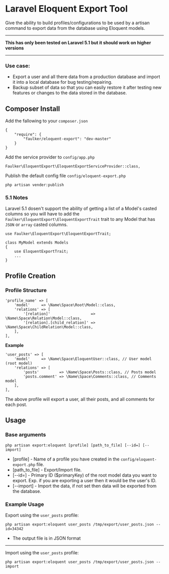 # Laravel Eloquent Export Tool
Give the ability to build profiles/configurations to be used by a artisan command to export data from the database using Eloquent models.

---

**This has only been tested on Laravel 5.1 but it should work on higher versions**

---

### Use case:
* Export a user and all there data from a production database and import it into a local database for bug testing/repairing.
* Backup subset of data so that you can easily restore it after testing new features or changes to the data stored in the database.

## Composer Install

Add the fallowing to your `composer.json`
```
{
    "require": {
        "faulker/eloquent-export": "dev-master"
    }
}
```

Add the service provider to `config/app.php`

```
Faulker\EloquentExport\EloquentExportServiceProvider::class,
```

Publish the default config file `config/eloquent-export.php`

```
php artisan vender:publish
```


### 5.1 Notes

Laravel 5.1 dosen't support the ability of getting a list of a Model's casted columns so you will have to add the `Faulker\EloquentExport\EloquentExportTrait` trait to any Model that has `JSON` or `array` casted columns.

```
use Faulker\EloquentExport\EloquentExportTrait;

class MyModel extends Models
{
    use EloquentExportTrait;
    ...
}
```

## Profile Creation

### Profile Structure

```
'profile_name' => [
    'model'     => \Name\Space\Root\Model::class,
    'relations' => [
        '[relation]'                  => \Name\Space\Relation\Model::class,
        '[relation].[child_relation]' => \Name\Space\ChildRelation\Model::class,
    ],
],
```

**Example**
```
'user_posts' => [
    'model'     => \Name\Space\EloquentUser::class, // User model (root model)
    'relations' => [
        'posts'         => \Name\Space\Posts::class, // Posts model
        'posts.comment' => \Name\Space\Comments::class, // Comments model
    ],
],
```

The above profile will export a user, all their posts, and all comments for each post.

## Usage

### Base arguments

```
php artisan export:eloquent [profile] [path_to_file] [--id=] [--import]
```

* [profile] - Name of a profile you have created in the `config/eloquent-export.php` file.
* [path_to_file] - Export/Import file. 
* [--id=] - Primary ID ($primaryKey) of the root model data you want to export. Exp. if you are exporting a user then it would be the user's ID.
* [--import] - Import the data, if not set then data will be exported from the database.

### Example Usage

Export using the `user_posts` profile:

```
php artisan export:eloquent user_posts /tmp/export/user_posts.json --id=34342
```

* The output file is in JSON format

---

Import using the `user_posts` profile:

```
php artisan export:eloquent user_posts /tmp/export/user_posts.json --import
```

